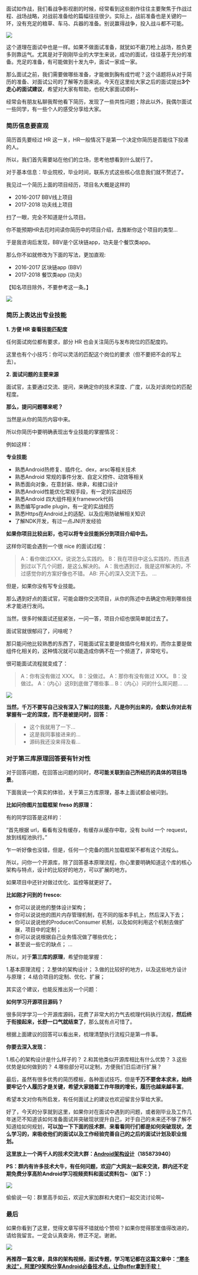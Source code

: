 面试如作战，我们看战争影视剧的时候，经常看到这些剧作往往主要聚焦于作战过程、战场战略，对战前准备给的篇幅往往很少。实际上，战前准备也是关键的一环，没有充足的粮草、车马、兵器的准备。别说赢得战争，投入战斗都不可能。

![](https://upload-images.jianshu.io/upload_images/15233854-a15f54bcc168327a.png?imageMogr2/auto-orient/strip%7CimageView2/2/w/1240)


这个道理在面试中也是一样。如果不做面试准备，就犹如不磨刀枪上战场，胜负更多则靠运气。尤其是对于刚刚毕业的大学生来说，成功的面试，往往基于充分的准备。充足的准备，有可能做到十发九中，面试一家成一家。

那么面试之前，我们需要做哪些准备，才能做到胸有成竹呢？这个话题将从对于简历的准备、对面试公司的了解等方面来说。今天在这里给大家之后的面试提出**3个走心的面试建议**，希望对大家有帮助，也祝大家面试顺利~

经常会有朋友私聊我帮他看下简历，发现了一些共性问题；除此以外，我偶尔面试一些同学，有一些个人的感受分享给大家。

### 简历信息要直观

简历首先要经过 HR 这一关，HR一般情况下是第一个决定你简历是否能往下投递的人。

所以，我们首先需要站在他们的立场，思考他想看到什么就行了。

对于基本信息：毕业院校，毕业时间，联系方式这些核心信息我们就不赘述了。

我见过一个简历上面的项目经历，项目名大概是这样的

- 2016-2017 BBV线上项目
- 2017-2018 功夫线上项目

扫了一眼，完全不知道是什么项目。

你不能预期HR去花时间读你简历中的项目介绍，去推断你这个项目的类型...

于是我咨询后发现，BBV是个区块链app，功夫是个餐饮类app。

那么你不如就修改为下面的写法，更加直观:

- 2016-2017 区块链app (BBV)
- 2017-2018 餐饮类app (功夫)

【知名项目除外，不要参考这一条。】

![](https://upload-images.jianshu.io/upload_images/15233854-7c9fddf68af07f6e.png?imageMogr2/auto-orient/strip%7CimageView2/2/w/1240)

### 简历上表达出专业技能

**1. 方便 HR 查看技能匹配度**

任何面试岗位都有要求，部分 HR 也会关注简历与发布岗位的匹配度的。

这里也有个小技巧：你可以灵活的匹配这个岗位的要求（但不要把不会的写上去）。

**2. 面试问题的主要来源**

面试官，主要通过交流、提问，来确定你的技术深度、广度，以及对该岗位的匹配程度。

**那么，提问问题哪来呢？**

当然是从你的简历内容中来。

所以你简历中要明确表现出专业技能的掌握情况：

例如这样：

**专业技能**

* 熟悉Android热修复、插件化、dex，arsc等相关技术
* 熟悉Android 常规的事件分发、自定义控件、动效等相关
* 熟悉面向对象，在意封装、继承，和接口设计
* 熟悉Android性能优化常规手段，有一定的实战经历
* 熟悉Android 四大组件相关framework代码
* 熟悉编写gradle plugin，有一定的实战经历
* 熟悉Https在Android上的适配、以及应用防破解相关知识
* 了解NDK开发，有过一点JNI开发经验

**如果你项目比较出彩，也可以将专业技能拆分到项目介绍中去。**

这样你可能会遇到一个很 nice 的面试过程：

>A：看你做过XXX，说说怎么实践的。
B：我在项目中这么实践的，而且遇到过以下几个问题，是这么解决的。
A：我也遇到过，我是这样解决的，不过感觉你的方案好像也不错。
AB: 开心的深入交流下去。
...

但是，如果你没有写专业技能。

那么遇到好点的面试官，可能会跟你交流项目，从你的陈述中去确定你用到哪些技术才能进行发问。

当然，很多时候面试还挺紧张，一问一答，项目介绍也很简单就过去了。

面试官就很郁闷了，问啥呢？

那只能问他比较熟悉的东西了，可能面试官主要是做插件化相关的，而你主要是做组件化相关的，这种情况就可以能造成你俩不在一个频道了，非常吃亏。

很可能面试流程就变成了：

>A：你有没有做过 XXX。
B：没做过。
A：那你有没有做过 XXX。
B：没做过。
A：（内心）这B到底做了哪些事...
B：（内心）问的什么屌问题...
...

![](https://upload-images.jianshu.io/upload_images/15233854-c96c31ca6057e2bf.jpg?imageMogr2/auto-orient/strip%7CimageView2/2/w/1240)

**当然，千万不要写自己没有深入了解过的技能，凡是你列出来的，会默认你对此有掌握有一定的深度，而不是被提问时，回答：**

>* 这个我就用了一下...
>* 这是我同事接进来的...
>* 源码我还没来得及看...

### 对于第三库原理回答要有针对性

对于回答问题，在回答出问题的同时，**尽可能关联到自己所经历的具体的项目场景**。

下面我说一个真实的体验，关于第三方库原理，基本上面试都会被问到。

**比如问你图片加载框架 freso 的原理：**

有的同学回答是这样的：

“首先根据 url，看看有没有缓存，有缓存从缓存中取，没有 build 一个 request，放到线程池执行。”

乍一听好像也没错，但是，任何一个完备的图片加载框架不都有这个流程么。

所以，问你一个开源库，除了回答基本原理流程，你心里要明确知道这个库的核心架构与特点，设计的比较好的地方，可以扩展的地方。

如果项目中还针对做过优化、监控等就更好了。

**比如刚才问到的 fresco:**

* 你可以说说他的整体设计架构；
* 你可以说说他的图片内存管理机制，在不同的版本手机上，然后深入下去；
* 你可以说说他的Producer/Consumer 机制，以及如何利用这个机制去做扩展，项目中的定制；
* 你可以说说根据自己业务情况做了哪些优化；
* 甚至说一些它的缺点；
...

所以，对于**第三库的原理**，希望你能掌握：

1.基本原理流程；
2.整体的架构设计；
3.做的比较好的地方，以及这些地方设计与原理；
4.结合项目的定制、优化、扩展；

其实这个建议，也能反推出另一个问题：

**如何学习开源项目源码？**

很多同学学习一个开源库源码，花费了非常大的力气去梳理代码执行流程，**然后终于衔接起来，长舒一口气就结束了**，那么就有点可惜了。

根据上面建议的回答可以看出来，梳理清楚执行流程只是第一件事。

**你要去深入发现：**

1.核心的架构设计是什么样子的？
2.和其他类似开源库相比有什么优势？
3.这些优势是如何做到的？
4.哪些部分可以定制，方便我们日后进行扩展？

最后，虽然有很多优秀的简历模板，各种面试技巧，但是**千万不要舍本求末，始终要牢记个人履历才是关键，希望大家随着工作年限的增长，履历也越来越丰富**。

希望本文对你有所启发，有任何面试上的建议也欢迎留言分享给大家。

好了，今天的分享就到这里，如果你对在面试中遇到的问题，或者刚毕业及工作几年迷茫不知道该如何准备面试并突破现状提升自己，对于自己的未来还不够了解不知道给如何规划，**可以加一下下面的技术群**。**来看看同行们都是如何突破现状，怎么学习的，来吸收他们的面试以及工作经验完善自己的之后的面试计划及职业规划。**

**这里放上一个两千人的技术交流大群：[Android架构设计](https://links.jianshu.com/go?to=https%3A%2F%2Fjq.qq.com%2F%3F_wv%3D1027%26k%3D5gyv0JM)（185873940）**

**PS：群内有许多技术大牛，有任何问题，欢迎广大网友一起来交流，群内还不定期免费分享高阶Android学习视频资料和面试资料包~（如下：）**

![](https://upload-images.jianshu.io/upload_images/15233854-984d51e96f230fa2.png?imageMogr2/auto-orient/strip%7CimageView2/2/w/1240)

偷偷说一句：群里高手如云，欢迎大家加群和大佬们一起交流讨论啊~

### 最后

如果你看到了这里，觉得文章写得不错就给个赞呗？如果你觉得那里值得改进的，请给我留言。一定会认真查询，修正不足。谢谢。

![](https://upload-images.jianshu.io/upload_images/15233854-e1d43d36f0cff1aa.png?imageMogr2/auto-orient/strip%7CimageView2/2/w/1240)

**再推荐一篇文章，具体的架构视频，面试专题，学习笔记都在这篇文章中：[“寒冬未过”，阿里P9架构分享Android必备技术点，让你offer拿到手软！](https://www.jianshu.com/p/534cb0eb8d4e)**

